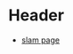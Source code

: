 <!-- TITLE: Home -->
<!-- SUBTITLE: A quick summary of Home -->

# Header

* [slam page](http://seanshum.cn:3001/slam)
